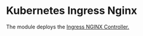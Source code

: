 # Kubernetes Ingress Nginx

The module deploys the [Ingress NGINX Controller.](https://kubernetes.github.io/ingress-nginx/user-guide/nginx-configuration/)
